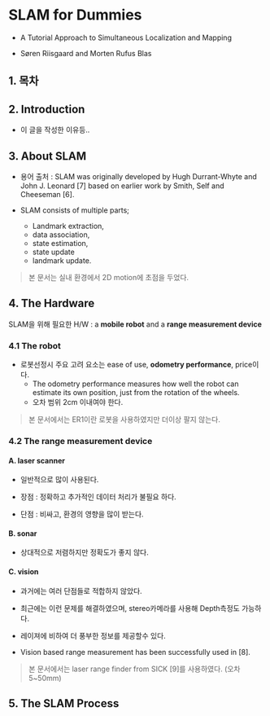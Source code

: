 # SLAM for Dummies

- A Tutorial Approach to Simultaneous Localization and Mapping 

- Søren Riisgaard and Morten Rufus Blas 

## 1. 목차 

## 2. Introduction 

- 이 글을 작성한 이유등..

## 3. About SLAM 

- 용어 출처 :  SLAM was originally developed by Hugh Durrant-Whyte and John J. Leonard
[7] based on earlier work by Smith, Self and Cheeseman [6].


- SLAM consists of multiple parts; 
    - Landmark extraction, 
    - data association, 
    - state estimation, 
    - state update 
    - landmark update.
    

> 본 문서는 실내 환경에서 2D motion에 초점을 두었다. 


## 4. The Hardware 

SLAM을 위해 필요한 H/W :  a **mobile robot** and a **range measurement device**

### 4.1 The robot 

- 로봇선정시 주요 고려 요소는 ease of use, **odometry performance**, price이다. 
    - The odometry performance measures how well the robot can estimate its own position, just from the rotation of the wheels. 
    - 오차 범위 2cm 이내여야 한다. 
    
> 본 문서에서는 ER1이란 로봇을 사용하였지만 더이상 팔지 않는다. 

### 4.2 The range measurement device 

#### A. laser scanner

- 일반적으로 많이 사용된다. 

- 장점 : 정확하고 추가적인 데이터 처리가 불필요 하다.  

- 단점 : 비싸고, 환경의 영향을 많이 받는다. 

#### B. sonar

- 상대적으로 저렴하지만 정확도가 좋지 않다. 

#### C. vision

- 과거에는 여러 단점들로 적합하지 않았다. 

- 최근에는 이런 문제를 해결하였으며, stereo카메라를 사용해 Depth측정도 가능하다. 

- 레이져에 비하여 더 풍부한 정보를 제공할수 있다. 

- Vision based range measurement has been successfully used in [8]. 

> 본 문서에서는 laser range finder from SICK [9]를 사용하였다. (오차 5~50mm)

## 5. The SLAM Process 



